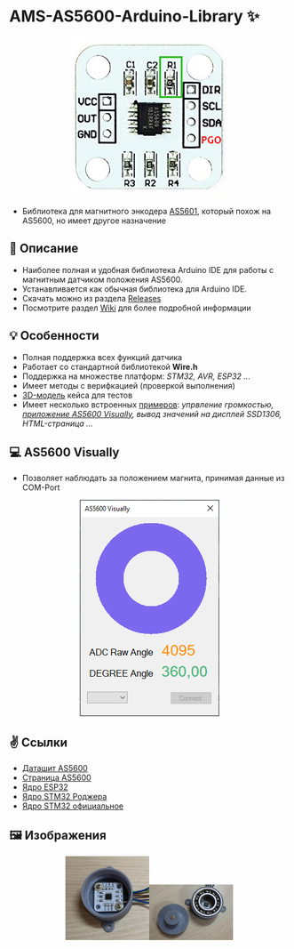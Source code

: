 # AMS-AS5600-Arduino-Library ✨
<p align="center"><img src="/images/as5600_aliexpress.jpg"></p>

* Библиотека для магнитного энкодера [AS5601](https://github.com/S-LABc/AMS-AS5601-Arduino-Library), который похож на AS5600, но имеет другое назначение

## 📃 Описание
* Наиболее полная и удобная библиотека Arduino IDE для работы с магнитным датчиком положения AS5600.
* Устанавливается как обычная библиотека для Arduino IDE.
* Скачать можно из раздела [Releases](https://github.com/S-LABc/AMS-AS5600-Arduino-Library/releases)
* Посмотрите раздел [Wiki](https://github.com/S-LABc/AMS-AS5600-Arduino-Library/wiki) для более подробной информации

## 💡 Особенности
* Полная поддержка всех функций датчика
* Работает со стандартной библиотекой **Wire.h**
* Поддержка на множестве платформ: *STM32, AVR, ESP32 ...*
* Имеет методы с верифкацией (проверкой выполнения)
* [3D-модель](addons/AS5600-Case-STL/) кейса для тестов
* Имеет несколько встроенных [примеров](examples/): *упрвление громкостью, [приложение AS5600 Visually](addons/AS5600-Visually/), вывод значений на дисплей SSD1306, HTML-страница ...*

## 💻 AS5600 Visually
* Позволяет наблюдать за положением магнита, принимая данные из COM-Port

<p align="center"><img src="/images/visually_software.jpg"></p>

## ✌️ Ссылки
* [Даташит AS5600](https://ams.com/documents/20143/36005/AS5600_DS000365_5-00.pdf)
* [Страница AS5600](https://ams.com/en/as5600)
* [Ядро ESP32](https://github.com/espressif/arduino-esp32)
* [Ядро STM32 Роджера](https://github.com/rogerclarkmelbourne/Arduino_STM32)
* [Ядро STM32 официальное](https://github.com/stm32duino/Arduino_Core_STM32)

## 🖼️ Изображения
<p align="center"><img src="/images/as5600_base.jpg" width="30%"><img src="/images/as5600_case_live.jpg" width="30%></p>
<p align="center"><img src="/images/assembly_case_stl.jpg" width="50%></p>
